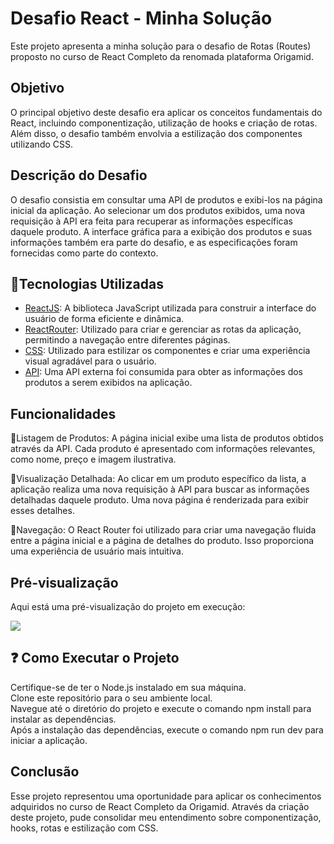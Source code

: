 # Desafio React - Minha Solução

Este projeto apresenta a minha solução para o desafio de Rotas (Routes) proposto no curso de React Completo da renomada plataforma Origamid.

## Objetivo

O principal objetivo deste desafio era aplicar os conceitos fundamentais do React, incluindo componentização, utilização de hooks e criação de rotas. Além disso, o desafio também envolvia a estilização dos componentes utilizando CSS.

## Descrição do Desafio

O desafio consistia em consultar uma API de produtos e exibi-los na página inicial da aplicação. Ao selecionar um dos produtos exibidos, uma nova requisição à API era feita para recuperar as informações específicas daquele produto. A interface gráfica para a exibição dos produtos e suas informações também era parte do desafio, e as especificações foram fornecidas como parte do contexto.

## 🚀Tecnologias Utilizadas

- [ReactJS](https://react.dev/): A biblioteca JavaScript utilizada para construir a interface do usuário de forma eficiente e dinâmica.
- [ReactRouter](https://reactrouter.com/en/main): Utilizado para criar e gerenciar as rotas da aplicação, permitindo a navegação entre diferentes páginas.
- [CSS](https://developer.mozilla.org/pt-BR/docs/Web/CSS): Utilizado para estilizar os componentes e criar uma experiência visual agradável para o usuário.
- [API](https://ranekapi.origamid.dev/json/api/produto): Uma API externa foi consumida para obter as informações dos produtos a serem exibidos na aplicação.

## Funcionalidades

🔹Listagem de Produtos: A página inicial exibe uma lista de produtos obtidos através da API. Cada produto é apresentado com informações relevantes, como nome, preço e imagem ilustrativa.<br/>


🔹Visualização Detalhada: Ao clicar em um produto específico da lista, a aplicação realiza uma nova requisição à API para buscar as informações detalhadas daquele produto. Uma nova página é renderizada para exibir esses detalhes.<br/>


🔹Navegação: O React Router foi utilizado para criar uma navegação fluida entre a página inicial e a página de detalhes do produto. Isso proporciona uma experiência de usuário mais intuitiva.<br/>


## Pré-visualização

Aqui está uma pré-visualização do projeto em execução:

![](./public/desafioReact.gif)


## ❓ Como Executar o Projeto
Certifique-se de ter o Node.js instalado em sua máquina.<br/>
Clone este repositório para o seu ambiente local.<br/>
Navegue até o diretório do projeto e execute o comando npm install para instalar as dependências.<br/>
Após a instalação das dependências, execute o comando npm run dev para iniciar a aplicação.<br/>


## Conclusão


Esse projeto representou uma oportunidade para aplicar os conhecimentos adquiridos no curso de React Completo da Origamid. Através da criação deste projeto, pude consolidar meu entendimento sobre componentização, hooks, rotas e estilização com CSS.
